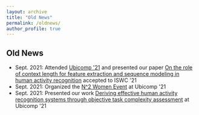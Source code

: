 ```yaml
---
layout: archive
title: "Old News"
permalink: /oldnews/
author_profile: true
---
```


Old News
------
* Sept. 2021: Attended [Ubicomp '21](https://ubicomp.org/ubicomp2021/) and presented our paper [On the role of context length for feature extraction and sequence modeling in human activity recognition](https://dl.acm.org/doi/abs/10.1145/3460421.3478825) accepted to ISWC '21
* Sept. 2021: Organized the [N^2 Women Event](https://ubicomp.org/ubicomp2021/program/n2-women-event/) at Ubicomp '21
* Sept. 2021: Presented our work [Deriving effective human activity recognition systems through objective task complexity assessment](https://dl.acm.org/doi/abs/10.1145/3432227) at Ubicomp '21

